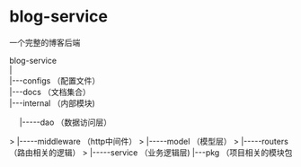 # blog-service
一个完整的博客后端

blog-service  
|  
|---configs            （配置文件）  
|---docs               （文档集合）  
|---internal           （内部模块)
<p >&#8195; |-----dao          （数据访问层）</p>
  > |-----middleware   （http中间件）  
  > |-----model        （模型层）  
  > |-----routers      （路由相关的逻辑）  
  > |-----service      （业务逻辑层)    
|---pkg                （项目相关的模块包  


 
